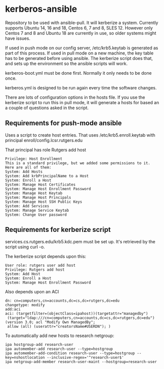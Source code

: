 # kerberos-ansible
Repository to be used with ansible-pull. It will kerberize a system. Currently supports Ubuntu 14, 16 and 18, Centos 6, 7 and 8, SLES 12. However only Centos 7 and 8 and Ubuntu 18 are currently in use, so older systems might have issues.

If used in push mode on our config server, /etc/krb5.keytab is generated as part of this process. If used in pull mode on a new machine, the key table has to be generated before using ansible. The kerberize script does that, and sets up the environment so the ansible scripts will work.

kerberos-boot.yml must be done first. Normally it only needs to be done once.

kerberos.yml is designed to be run again every time the software changes.

There are lots of configuration options in the hosts file. If you use the kerberize script to run this in pull mode, it will generate a hosts for based an a couple of questions asked in the script.

## Requirements for push-mode ansible
Uses a script to create host entries. That uses /etc/krb5.enroll.keytab with principal enroll/config.lcsr.rutgers.edu

That principal has role Rutgers add host
```
Privilege: Host Enrollment
This is a standard privilege, but we added some permissions to it. Here are all of them:
System: Add Hosts
System: Add krbPrincipalName to a Host
System: Enroll a Host
System: Manage Host Certificates
System: Manage Host Enrollment Password
System: Manage Host Keytab
System: Manage Host Principals
System: Manage Host SSH Public Keys
System: Add Services
System: Manage Service Keytab
System: Change User password
```

## Requirements for kerberize script
services.cs.rutgers.edu/krb5.kdc.pem must be set up. It's retrieved by the script using curl -o.

The kerberize script depends upon this:

```
User role: rutgers user add host
Privilege: Rutgers add host
System: Add Host
System: Enroll a Host
System: Manage Host Enrollment Password
```

Also depends upon an ACI
```
dn: cn=computers,cn=accounts,dc=cs,dc=rutgers,dc=edu
changetype: modify
add:aci
aci: (targetfilter=(objectClass=ipahost))(targetattr="managedby")
 (target="ldap:///cn=computers,cn=accounts,dc=cs,dc=rutgers,dc=edu") (version 3.0; acl "Modify Own ManagedBy";
 allow (all) (userattr="creatorsName#USERDN"); )
```

To automatically add new hosts to research netgroup:

```
ipa hostgroup-add research-user
ipa automember-add research-user --type=hostgroup 
ipa automember-add-condition research-user --type=hostgroup --key=nshostlocation --inclusive-regex='^research-user$'
ipa netgroup-add-member research-user-maint --hostgroup=research-user
```
